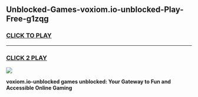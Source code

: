 
## Unblocked-Games-voxiom.io-unblocked-Play-Free-g1zqg
<h3>
<a href="https://premium76.site?title=voxiom.io-unblocked&ref=12A">CLICK TO PLAY</a></h3>
<hr>

<h3>
<a href="https://premium76.site?title=voxiom.io-unblocked&ref=12A">CLICK 2 PLAY</a>
  
</h3>

<a href="https://premium76.site?title=voxiom.io-unblocked&ref=12A"><img src="https://clearcache.store/games.png"></a>


**voxiom.io-unblocked games unblocked: Your Gateway to Fun and Accessible Online Gaming**
